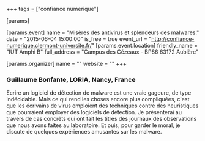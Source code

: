 +++
tags = ["confiance numerique"]

[params]

[params.event]
name = "Misères des antivirus et splendeurs des malwares."
date = "2015-06-04 15:00:00"
is_free = true
event_url = "http://confiance-numerique.clermont-universite.fr/"
[params.event.location]
friendly_name = "IUT Amphi B"
full_address = "Campus des Cézeaux - BP86 63172 Aubière"

[params.organizer]
name = ""
website = ""
+++

###  Guillaume Bonfante, LORIA, Nancy,  France
Ecrire un logiciel de détection de malware est une vraie gageure, de type indécidable. Mais ce qui rend les choses encore plus compliquées, c'est que les écrivains de virus emploient des techniques contre des heuristiques que pourraient employer des logiciels de détection. Je présenterai au travers de cas concrêts qui ont fait les titres des journaux des observations que nous avons faites au laboratoire. Et puis, pour garder le moral, je discute de quelques expériences amusantes sur les malware. 
